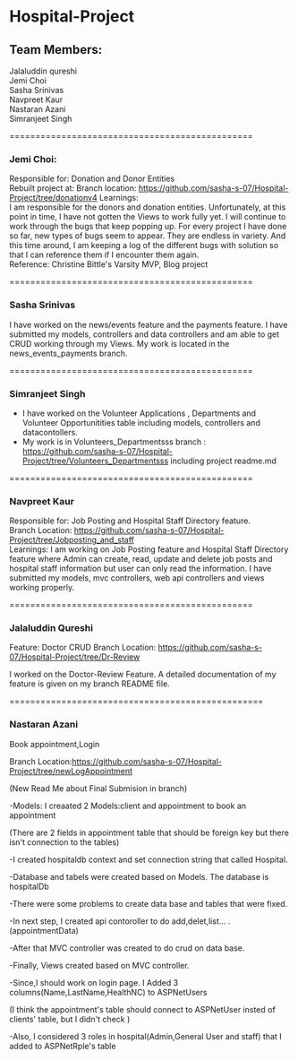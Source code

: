 # Hospital-Project

## Team Members:
Jalaluddin qureshi  
Jemi Choi  
Sasha Srinivas   
Navpreet Kaur  
Nastaran Azani  
Simranjeet Singh   


===============================================
### Jemi Choi:  
Responsible for: Donation and Donor Entities  
Rebuilt project at: 
Branch location: https://github.com/sasha-s-07/Hospital-Project/tree/donationv4
Learnings:  
I am responsible for the donors and donation entities. Unfortunately, at this point in time, I have not gotten the Views to work fully yet.  I  will continue to work through the bugs that keep popping up. For every project I have done so far, new types of bugs seem to appear. They are endless in variety. And this time around, I am keeping a log of the different bugs with solution so that I can reference them if I encounter them again.     
Reference: Christine Bittle's Varsity MVP, Blog project  

===============================================
### Sasha Srinivas 
I have worked on the news/events feature and the payments feature. I have submitted my models, controllers and data controllers and am able to get CRUD working through my Views. My work is located in the news_events_payments branch. 

===============================================  
### Simranjeet Singh 
- I have worked on the Volunteer Applications , Departments and Volunteer Opportunitities table including models, controllers and datacontollers.
- My work is in Volunteers_Departmentsss branch : https://github.com/sasha-s-07/Hospital-Project/tree/Volunteers_Departmentsss including project readme.md

===============================================
### Navpreet Kaur
Responsible for: Job Posting and Hospital Staff Directory feature.  
Branch Location: https://github.com/sasha-s-07/Hospital-Project/tree/Jobposting_and_staff      
Learnings: I am working on Job Posting feature and Hospital Staff Directory feature where Admin can create, read, update and delete job posts and hospital staff information but user can only read the information. I have submitted my models, mvc controllers, web api controllers and views working properly.

===============================================
### Jalaluddin Qureshi
Feature: Doctor CRUD
Branch Location: https://github.com/sasha-s-07/Hospital-Project/tree/Dr-Review

I worked on the Doctor-Review Feature. A detailed documentation of my feature is given on my branch README file.

=================================================

### Nastaran Azani

Book appointment,Login

Branch Location:https://github.com/sasha-s-07/Hospital-Project/tree/newLogAppointment

(New Read Me about Final Submision in branch)

-Models: I creaated 2 Models:client and appointment to book an appointment

(There are 2 fields in appointment table that should be foreign key but there isn't connection to the tables)

-I created hospitaldb context and set connection string that called Hospital.

-Database and tabels were created based on Models. The database is hospitalDb

-There were some problems to create data base and tables that were fixed.

-In next step, I created api contoroller to do add,delet,list... .(appointmentData)

-After that MVC controller was created to do crud on data base.

-Finally, Views created based on MVC controller.

-Since,I should work on login page. I Added 3 columns(Name,LastName,HealthNC) to ASPNetUsers

(I think the appointment's table should connect to ASPNetUser insted of clients' table, but I didn't check )

-Also, I considered 3 roles in hospital(Admin,General User and staff) that I added to ASPNetRple's table
